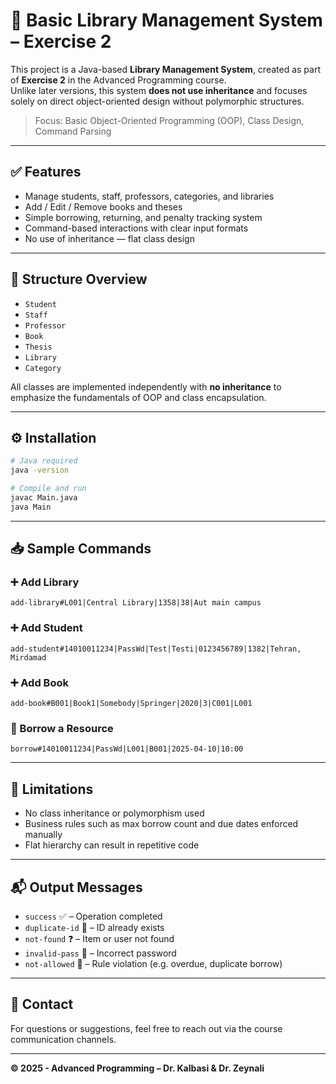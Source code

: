 
# 📘 Basic Library Management System – Exercise 2

This project is a Java-based **Library Management System**, created as part of **Exercise 2** in the Advanced Programming course.  
Unlike later versions, this system **does not use inheritance** and focuses solely on direct object-oriented design without polymorphic structures.

>  Focus: Basic Object-Oriented Programming (OOP), Class Design, Command Parsing

---

## ✅ Features

- Manage students, staff, professors, categories, and libraries
- Add / Edit / Remove books and theses
- Simple borrowing, returning, and penalty tracking system
- Command-based interactions with clear input formats
- No use of inheritance — flat class design

---

## 🧱 Structure Overview

- `Student`
- `Staff`
- `Professor`
- `Book`
- `Thesis`
- `Library`
- `Category`

All classes are implemented independently with **no inheritance** to emphasize the fundamentals of OOP and class encapsulation.

---

## ⚙️ Installation

```bash
# Java required
java -version

# Compile and run
javac Main.java
java Main
```

---

## 📥 Sample Commands

### ➕ Add Library
```
add-library#L001|Central Library|1358|38|Aut main campus
```

### ➕ Add Student
```
add-student#14010011234|PassWd|Test|Testi|0123456789|1382|Tehran, Mirdamad
```

### ➕ Add Book
```
add-book#B001|Book1|Somebody|Springer|2020|3|C001|L001
```

### 🔁 Borrow a Resource
```
borrow#14010011234|PassWd|L001|B001|2025-04-10|10:00
```

---

## 🚨 Limitations

- No class inheritance or polymorphism used
- Business rules such as max borrow count and due dates enforced manually
- Flat hierarchy can result in repetitive code

---

## 📬 Output Messages

- `success` ✅ – Operation completed
- `duplicate-id` 🔁 – ID already exists
- `not-found` ❓ – Item or user not found
- `invalid-pass` 🔑 – Incorrect password
- `not-allowed` 🚫 – Rule violation (e.g. overdue, duplicate borrow)

---

## 📮 Contact

For questions or suggestions, feel free to reach out via the course communication channels.

---
**© 2025 - Advanced Programming – Dr. Kalbasi & Dr. Zeynali**
